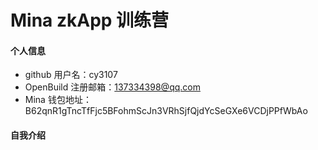 # Mina zkApp 训练营

#### 个人信息

- github 用户名：cy3107
- OpenBuild 注册邮箱：137334398@qq.com
- Mina 钱包地址：B62qnR1gTncTfFjc5BFohmScJn3VRhSjfQjdYcSeGXe6VCDjPPfWbAo

#### 自我介绍
